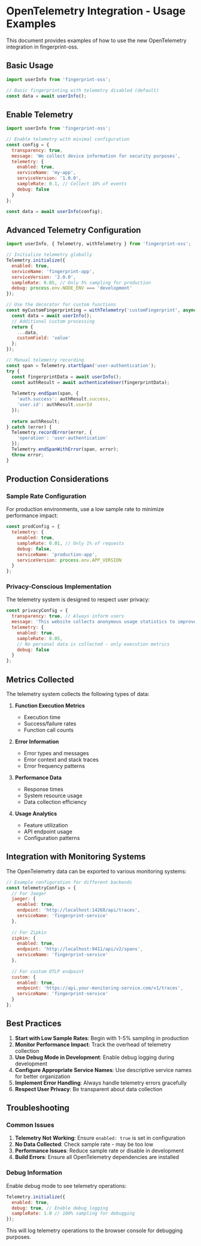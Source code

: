 # OpenTelemetry Integration - Usage Examples

This document provides examples of how to use the new OpenTelemetry integration in fingerprint-oss.

## Basic Usage

```javascript
import userInfo from 'fingerprint-oss';

// Basic fingerprinting with telemetry disabled (default)
const data = await userInfo();
```

## Enable Telemetry

```javascript
import userInfo from 'fingerprint-oss';

// Enable telemetry with minimal configuration
const config = {
  transparency: true,
  message: 'We collect device information for security purposes',
  telemetry: {
    enabled: true,
    serviceName: 'my-app',
    serviceVersion: '1.0.0',
    sampleRate: 0.1, // Collect 10% of events
    debug: false
  }
};

const data = await userInfo(config);
```

## Advanced Telemetry Configuration

```javascript
import userInfo, { Telemetry, withTelemetry } from 'fingerprint-oss';

// Initialize telemetry globally
Telemetry.initialize({
  enabled: true,
  serviceName: 'fingerprint-app',
  serviceVersion: '2.0.0',
  sampleRate: 0.05, // Only 5% sampling for production
  debug: process.env.NODE_ENV === 'development'
});

// Use the decorator for custom functions
const myCustomFingerprinting = withTelemetry('customFingerprint', async () => {
  const data = await userInfo();
  // Additional custom processing
  return {
    ...data,
    customField: 'value'
  };
});

// Manual telemetry recording
const span = Telemetry.startSpan('user-authentication');
try {
  const fingerprintData = await userInfo();
  const authResult = await authenticateUser(fingerprintData);
  
  Telemetry.endSpan(span, {
    'auth.success': authResult.success,
    'user.id': authResult.userId
  });
  
  return authResult;
} catch (error) {
  Telemetry.recordError(error, {
    'operation': 'user-authentication'
  });
  Telemetry.endSpanWithError(span, error);
  throw error;
}
```

## Production Considerations

### Sample Rate Configuration

For production environments, use a low sample rate to minimize performance impact:

```javascript
const prodConfig = {
  telemetry: {
    enabled: true,
    sampleRate: 0.01, // Only 1% of requests
    debug: false,
    serviceName: 'production-app',
    serviceVersion: process.env.APP_VERSION
  }
};
```

### Privacy-Conscious Implementation

The telemetry system is designed to respect user privacy:

```javascript
const privacyConfig = {
  transparency: true, // Always inform users
  message: 'This website collects anonymous usage statistics to improve performance',
  telemetry: {
    enabled: true,
    sampleRate: 0.05,
    // No personal data is collected - only execution metrics
    debug: false
  }
};
```

## Metrics Collected

The telemetry system collects the following types of data:

1. **Function Execution Metrics**
   - Execution time
   - Success/failure rates
   - Function call counts

2. **Error Information**
   - Error types and messages
   - Error context and stack traces
   - Error frequency patterns

3. **Performance Data**
   - Response times
   - System resource usage
   - Data collection efficiency

4. **Usage Analytics**
   - Feature utilization
   - API endpoint usage
   - Configuration patterns

## Integration with Monitoring Systems

The OpenTelemetry data can be exported to various monitoring systems:

```javascript
// Example configuration for different backends
const telemetryConfigs = {
  // For Jaeger
  jaeger: {
    enabled: true,
    endpoint: 'http://localhost:14268/api/traces',
    serviceName: 'fingerprint-service'
  },
  
  // For Zipkin
  zipkin: {
    enabled: true,
    endpoint: 'http://localhost:9411/api/v2/spans',
    serviceName: 'fingerprint-service'
  },
  
  // For custom OTLP endpoint
  custom: {
    enabled: true,
    endpoint: 'https://api.your-monitoring-service.com/v1/traces',
    serviceName: 'fingerprint-service'
  }
};
```

## Best Practices

1. **Start with Low Sample Rates**: Begin with 1-5% sampling in production
2. **Monitor Performance Impact**: Track the overhead of telemetry collection
3. **Use Debug Mode in Development**: Enable debug logging during development
4. **Configure Appropriate Service Names**: Use descriptive service names for better organization
5. **Implement Error Handling**: Always handle telemetry errors gracefully
6. **Respect User Privacy**: Be transparent about data collection

## Troubleshooting

### Common Issues

1. **Telemetry Not Working**: Ensure `enabled: true` is set in configuration
2. **No Data Collected**: Check sample rate - may be too low
3. **Performance Issues**: Reduce sample rate or disable in development
4. **Build Errors**: Ensure all OpenTelemetry dependencies are installed

### Debug Information

Enable debug mode to see telemetry operations:

```javascript
Telemetry.initialize({
  enabled: true,
  debug: true, // Enable debug logging
  sampleRate: 1.0 // 100% sampling for debugging
});
```

This will log telemetry operations to the browser console for debugging purposes.
